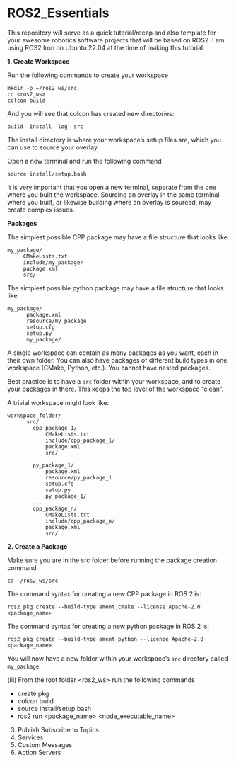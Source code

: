 # ROS2_Essentials


This repository will serve as a quick tutorial/recap and also template for your awesome robotics software projects that will be based on ROS2. I am using ROS2 Iron on Ubuntu 22.04 at the time of making this tutorial.


**1. Create Workspace**

Run the following commands to create your workspace
```
mkdir -p ~/ros2_ws/src
cd <ros2_ws>
colcon build
```

And you will see that colcon has created new directories:

```
build  install  log  src
```
The install directory is where your workspace’s setup files are, which you can use to source your overlay.


Open a new terminal and run the following command
```
source install/setup.bash
```
it is very important that you open a new terminal, separate from the one where you built the workspace. Sourcing an overlay in the same terminal where you built, or likewise building where an overlay is sourced, may create complex issues.

**Packages**

The simplest possible CPP package may have a file structure that looks like:

```
my_package/
     CMakeLists.txt
     include/my_package/
     package.xml
     src/
```

The simplest possible python package may have a file structure that looks like:

```
my_package/
      package.xml
      resource/my_package
      setup.cfg
      setup.py
      my_package/
```

A single workspace can contain as many packages as you want, each in their own folder.
You can also have packages of different build types in one workspace (CMake, Python, etc.).
You cannot have nested packages.

Best practice is to have a ``src`` folder within your workspace, and to create your packages in there.
This keeps the top level of the workspace “clean”.

A trivial workspace might look like:

```
workspace_folder/
      src/
        cpp_package_1/
            CMakeLists.txt
            include/cpp_package_1/
            package.xml
            src/

        py_package_1/
            package.xml
            resource/py_package_1
            setup.cfg
            setup.py
            py_package_1/
        ...
        cpp_package_n/
            CMakeLists.txt
            include/cpp_package_n/
            package.xml
            src/
```

**2. Create a Package**

Make sure you are in the src folder before running the package creation command

```
cd ~/ros2_ws/src
```

The command syntax for creating a new CPP package in ROS 2 is:

```
ros2 pkg create --build-type ament_cmake --license Apache-2.0 <package_name>
```

The command syntax for creating a new python package in ROS 2 is:

```
ros2 pkg create --build-type ament_python --license Apache-2.0 <package_name>
```

You will now have a new folder within your workspace’s ``src`` directory called ``my_package``.




(iii) From the root folder <ros2_ws> run the following commands
- create pkg
- colcon build
- source install/setup.bash
- ros2 run <package_name> <node_executable_name>


3. Publish Subscribe to Topics
4. Services
5. Custom Messages
6. Action Servers
